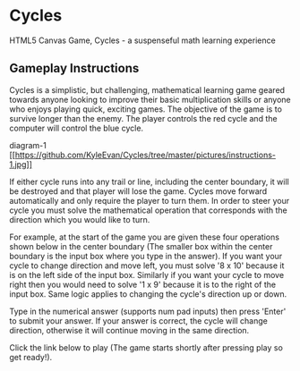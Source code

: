 # Cycles
HTML5 Canvas Game, Cycles - a suspenseful math learning experience

## Gameplay Instructions
Cycles is a simplistic, but challenging, mathematical learning game geared towards anyone looking to improve their basic multiplication skills or anyone who enjoys playing quick, exciting games. The objective of the game is to survive longer than the enemy. The player controls the red cycle and the computer will control the blue cycle.

diagram-1
[[https://github.com/KyleEvan/Cycles/tree/master/pictures/instructions-1.jpg]]

If either cycle runs into any trail or line, including the center boundary, it will be destroyed and that player will lose the game.
Cycles move forward automatically and only require the player to turn them. In order to steer your cycle you must solve the mathematical operation that corresponds with the direction which you would like to turn.

For example, at the start of the game you are given these four operations shown below in the center boundary (The smaller box within the center boundary is the input box where you type in the answer). If you want your cycle to change direction and move left, you must solve '8 x 10' because it is on the left side of the input box. Similarly if you want your cycle to move right then you would need to solve '1 x 9' because it is to the right of the input box. Same logic applies to changing the cycle's direction up or down.

Type in the numerical answer (supports num pad inputs) then press 'Enter' to submit your answer. If your answer is correct, the cycle will change direction, otherwise it will continue moving in the same direction.

Click the link below to play (The game starts shortly after pressing play so get ready!).

